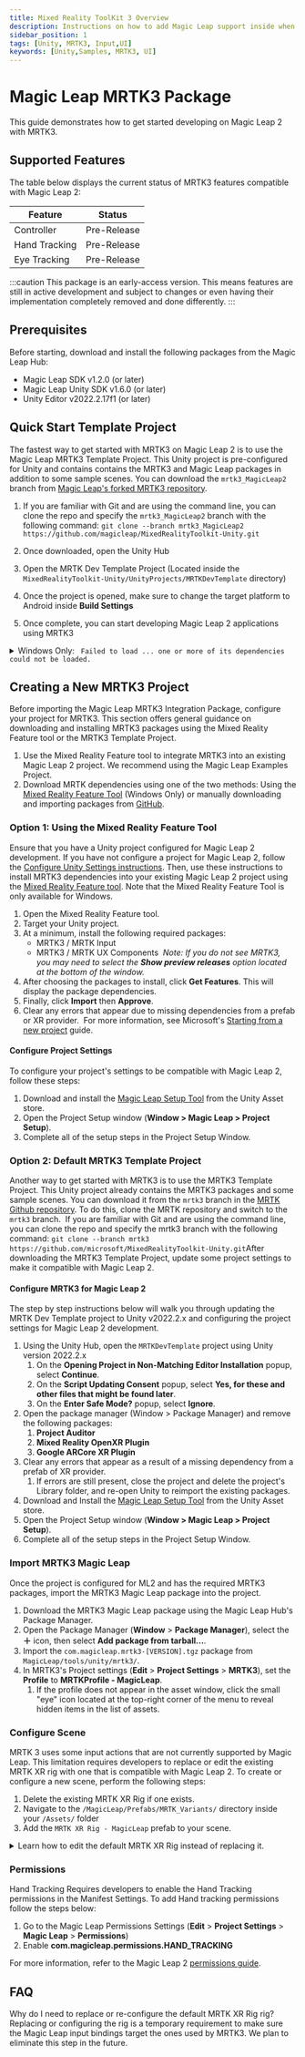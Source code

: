 ```yaml
---
title: Mixed Reality ToolKit 3 Overview
description: Instructions on how to add Magic Leap support inside when using MRTK3
sidebar_position: 1
tags: [Unity, MRTK3, Input,UI]
keywords: [Unity,Samples, MRTK3, UI]
---
```

# Magic Leap MRTK3 Package

This guide demonstrates how to get started developing on Magic Leap 2 with MRTK3.
​
## Supported Features

The table below displays the current status of MRTK3 features compatible with Magic Leap 2:

| Feature | Status |
|--|--|
| Controller | Pre-Release |
| Hand Tracking | Pre-Release |
| Eye Tracking | Pre-Release |

:::caution
This package is an early-access version. This means features are still in active development and subject to changes or even having their implementation completely removed and done differently.
:::

## Prerequisites

Before starting, download and install the following packages from the Magic Leap Hub:

- Magic Leap SDK v1.2.0 (or later)
- Magic Leap Unity SDK v1.6.0 (or later)
- Unity Editor v2022.2.17f1 (or later)

## Quick Start Template Project

The fastest way to get started with MRTK3 on Magic Leap 2 is to use the Magic Leap MRTK3 Template Project. This Unity project is pre-configured for Unity and contains contains the MRTK3 and Magic Leap packages in addition to some sample scenes. You can download the `mrtk3_MagicLeap2` branch from [Magic Leap's forked MRTK3 repository](https://github.com/magicleap/MixedRealityToolkit-Unity/tree/mrtk3_MagicLeap2).

1. If you are familiar with Git and are using the command line, you can clone the repo and specify the `mrtk3_MagicLeap2`  branch with the following command: `git clone --branch mrtk3_MagicLeap2 https://github.com/magicleap/MixedRealityToolkit-Unity.git`

2. Once downloaded, open the Unity Hub
3. Open the MRTK Dev Template Project (Located inside the `MixedRealityToolkit-Unity/UnityProjects/MRTKDevTemplate` directory)
4. Once the project is opened, make sure to change the target platform to Android inside **Build Settings**
5. Once complete, you can start developing Magic Leap 2 applications using MRTK3

<details>
  <summary>Windows Only: <code> Failed to load ... one or more of its dependencies could not be loaded.</code></summary>

If importing the plugin results in Unity showing an error similar to the one below in the console, you may be missing additional runtimes ("Workloads"). This dependency can be installed is supplied by Microsoft: [Microsoft Visual C++ Redistributable latest supported downloads](https://learn.microsoft.com/en-us/cpp/windows/latest-supported-vc-redist?view=msvc-170).

```plaintext
Plugins: Failed to load 'C:/AppDirectory/Library/PackageCache/com.magicleap.soundfield@3.4.0-230405.66.cf20c31/Plugins/x86_64/AudioPluginMSASpatializer.dll' because one or more of its dependencies could not be loaded.
```

</details>

## Creating a New MRTK3 Project

Before importing the Magic Leap MRTK3 Integration Package, configure your project for MRTK3. This section offers general guidance on downloading and installing MRTK3 packages using the Mixed Reality Feature tool or the MRTK3 Template Project.

1. Use the Mixed Reality Feature tool to integrate MRTK3 into an existing Magic Leap 2 project. We recommend using the Magic Leap Examples Project.
2. Download MRTK dependencies using one of the two methods: Using the [Mixed Reality Feature Tool](https://learn.microsoft.com/en-us/windows/mixed-reality/develop/unity/welcome-to-mr-feature-tool) (Windows Only) or manually downloading and importing packages from [GitHub](https://github.com/microsoft/MixedRealityToolkit-Unity/tree/mrtk3).

### Option 1: Using the Mixed Reality Feature Tool

Ensure that you have a Unity project configured for Magic Leap 2 development. If you have not configure a project for Magic Leap 2, follow the [Configure Unity Settings instructions](https://developer.magicleap.cloud/learn/docs/guides/unity/getting-started/configure-unity-settings). Then, use these instructions to install MRTK3 dependencies into your existing Magic Leap 2 project using the [Mixed Reality Feature tool](https://learn.microsoft.com/en-us/windows/mixed-reality/develop/unity/welcome-to-mr-feature-tool). Note that the Mixed Reality Feature Tool is only available for Windows.

1. Open the Mixed Reality Feature tool.
2. Target your Unity project.
3. At a minimum, install the following required packages:
    - MRTK3 / MRTK Input
    - MRTK3 / MRTK UX Components
​
*Note: If you do not see MRTK3, you may need to select the **Show preview releases** option located at the bottom of the window.*
​
1. After choosing the packages to install, click **Get Features**. This will display the package dependencies.
2. Finally, click **Import** then **Approve**.
3. Clear any errors that appear due to missing dependencies from a prefab or XR provider.
​
For more information, see Microsoft's [Starting from a new project](https://learn.microsoft.com/en-us/windows/mixed-reality/mrtk-unity/mrtk3-overview/getting-started/setting-up/setup-new-project) guide.

#### Configure Project Settings

To configure your project's settings to be compatible with Magic Leap 2, follow these steps:

1. Download and install the [Magic Leap Setup Tool](https://assetstore.unity.com/packages/tools/integration/magic-leap-setup-tool-194780) from the Unity Asset store.
2. Open the Project Setup window (**Window > Magic Leap > Project Setup**).
3. Complete all of the setup steps in the Project Setup Window.

### Option 2: Default MRTK3 Template Project

Another way to get started with MRTK3 is to use the MRTK3 Template Project. This Unity project already contains the MRTK3 packages and some sample scenes. You can download it from the `mrtk3` branch in the [MRTK Github repository](https://github.com/microsoft/MixedRealityToolkit-Unity/tree/mrtk3). To do this, clone the MRTK repository and switch to the `mrtk3` branch.
​
If you are familiar with Git and are using the command line, you can clone the repo and specify the mrtk3 branch with the following command: `git clone --branch mrtk3 https://github.com/microsoft/MixedRealityToolkit-Unity.git`
​
After downloading the MRTK3 Template Project, update some project settings to make it compatible with Magic Leap 2.

#### Configure MRTK3 for Magic Leap 2

The step by step instructions below will walk you through updating the MRTK Dev Template project to Unity v2022.2.x and configuring the project settings for Magic Leap 2 development.

1. Using the Unity Hub, open the `MRTKDevTemplate` project using Unity version 2022.2.x
    1. On the **Opening Project in Non-Matching Editor Installation** popup, select **Continue**.
    2. On the **Script Updating Consent** popup, select **Yes, for these and other files that might be found later**.
    3. On the **Enter Safe Mode?** popup, select **Ignore**.
2. Open the package manager (Window > Package Manager) and remove the following packages:
    1. **Project Auditor**
    2. **Mixed Reality OpenXR Plugin**
    3. **Google ARCore XR Plugin**
3. Clear any errors that appear as a result of a missing dependency from a prefab of XR provider.
    1. If errors are still present, close the project and delete the project's Library folder, and re-open Unity to reimport the existing packages.
4. Download and Install the [Magic Leap Setup Tool](https://assetstore.unity.com/packages/tools/integration/magic-leap-setup-tool-194780) from the Unity Asset store.
5. Open the Project Setup window (**Window > Magic Leap > Project Setup**).
6. Complete all of the setup steps in the Project Setup Window.

### Import MRTK3 Magic Leap

Once the project is configured for ML2 and has the required MRTK3 packages, import the MRTK3 Magic Leap package into the project.

1. Download the MRTK3 Magic Leap package using the Magic Leap Hub's Package Manager.
2. Open the Package Manager (**Window** > **Package Manager**), select the **＋** icon, then select **Add package from tarball...**.
3. Import the `com.magicleap.mrtk3-[VERSION].tgz` package from `MagicLeap/tools/unity/mrtk3/`.
4. In MRTK3's Project settings (**Edit** > **Project Settings** > **MRTK3**), set the **Profile** to **MRTKProfile - MagicLeap**.
   1. If the profile does not appear in the asset window, click the small "eye" icon located at the top-right corner of the menu to reveal hidden items in the list of assets.

### Configure Scene

MRTK 3 uses some input actions that are not currently supported by Magic Leap. This limitation requires developers to replace or edit the existing MRTK XR rig with one that is compatible with Magic Leap 2. To create or configure a new scene, perform the following steps:

1. Delete the existing MRTK XR Rig if one exists.
2. Navigate to the `/MagicLeap/Prefabs/MRTK_Variants/` directory inside your `/Assets/` folder
3. Add the `MRTK XR Rig - MagicLeap` prefab to your scene.
​

<details>
  <summary>Learn how to edit the default MRTK XR Rig instead of replacing it.</summary>

This section describes how to configure the original MRTK XR Rig, instead of replacing it with the pre-configured "MRTK XR Rig - MagicLeap" variant.

1. Select the **MRTK XR Rig** in the scene. Add the **MagicLeapInputs** and **MagicLeapHandAuxiliaryInputs** input action assets to the **Input Action Manager**.
2. Expand the object so that the MRTK RightHand and MRTK LeftHand Controllers are visible (`MRTK XR Rig/ Camera Offset/`).
3. Add the `Packages/Magic Leap MRTK3/Runtime/MagicLeap/Prefabs/MRTK_Variants` to add support for MagicLeap controller input.
4. Select each of the Hand Controller objects and update the following components:
   1. Update the **Articulated Hand Controller** to use equivalent `MagicLeapHandAuxiliaryInputs` inputs instead of the generic MRTK bindings. For example, the left hand bindings would be the following in order:
      1. `Aux LeftHand/DevicePosition`
      2. `Aux LeftHand/DeviceRotation`
      3. `Aux LeftHand/TrackingState`
      4. `Aux LeftHand/Select`
      5. `Aux LeftHand/Select Value`
   2. Remove actions that do not have matching values. For the left hand, these values would be:
       1. `MRTK LeftHand/Activate`
       2. `MRTK LeftHand/UI Press`
       3. `MRTK LeftHand/Rotate Anchor`
       4. `MRTK LeftHand/Translate Anchor`
5. Replace the input binding on each of the hand's child objects so they target the `MagicLeapHandAuxiliaryInputs` input actions.
   1. Select the **IndexTip PokeInteractor** then expand the Poke Pose Source/Pose Source List.
      Replace Element 1, to use Tracking State and PointerPosition/Rotation actions.
   2. Select the **Far Ray** then select the Aim Pose Source Pose / Source List. Replace Element 0, to use Tracking State and PointerPosition/PointerRotation actions.
   3. Select the **Far Ray** then select the Device Pose Source / Pose Source List. Replace Element 0 to use Tracking State and DevicePosition/DeviceRotation actions.
   4. Select **GrabInteractor** then select the Pinch Pose Source / Pose Source List. Replace Element 1 Tracking State and PointerPosition/PointerRotation actions.
   5. Select the **GazePinchInteractor** and Replace the **Device Pose Source** (DevicePosition/Rotation), and **Aim Pose Source** (PointerPosition/Rotation).
6. Finally, select the **Main Camera**, then add the **MagicLeap Camera** component. *(Optional)*

</details>

### Permissions

Hand Tracking Requires developers to enable the Hand Tracking permissions in the Manifest Settings. To add Hand tracking permissions follow the steps below:

1. Go to the Magic Leap Permissions Settings (**Edit** > **Project Settings** > **Magic Leap** > **Permissions**)
2. Enable **com.magicleap.permissions.HAND_TRACKING**

For more information, refer to the Magic Leap 2 [permissions guide](https://developer-docs.magicleap.cloud/docs/guides/unity/permissions/declaring-permissions).

## FAQ

Why do I need to replace or re-configure the default MRTK XR Rig rig?
Replacing or configuring the rig is a temporary requirement to make sure the Magic Leap input bindings target the ones used by MRTK3. We plan to eliminate this step in the future.
